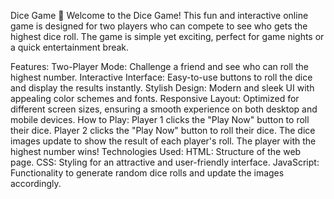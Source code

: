 Dice Game 🎲
Welcome to the Dice Game! This fun and interactive online game is designed for two players who can compete to see who gets the highest dice roll. The game is simple yet exciting, perfect for game nights or a quick entertainment break.

Features:
Two-Player Mode: Challenge a friend and see who can roll the highest number.
Interactive Interface: Easy-to-use buttons to roll the dice and display the results instantly.
Stylish Design: Modern and sleek UI with appealing color schemes and fonts.
Responsive Layout: Optimized for different screen sizes, ensuring a smooth experience on both desktop and mobile devices.
How to Play:
Player 1 clicks the "Play Now" button to roll their dice.
Player 2 clicks the "Play Now" button to roll their dice.
The dice images update to show the result of each player's roll.
The player with the highest number wins!
Technologies Used:
HTML: Structure of the web page.
CSS: Styling for an attractive and user-friendly interface.
JavaScript: Functionality to generate random dice rolls and update the images accordingly.
